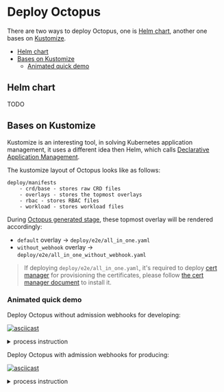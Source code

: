 # Deploy Octopus 

There are two ways to deploy Octopus, one is [Helm chart](https://helm.sh/), another one bases on [Kustomize](https://github.com/kubernetes-sigs/kustomize).

<!-- toc -->

- [Helm chart](#helm-chart)
- [Bases on Kustomize](#bases-on-kustomize)
    - [Animated quick demo](#animated-quick-demo)

<!-- /toc -->


## Helm chart

TODO

## Bases on Kustomize

Kustomize is an interesting tool, in solving Kubernetes application management, it uses a different idea then Helm, which calls [Declarative Application Management](https://github.com/kubernetes/community/blob/master/contributors/design-proposals/architecture/declarative-application-management.md). 

The kustomize layout of Octopus looks like as follows:

```
deploy/manifests
    - crd/base - stores raw CRD files 
    - overlays - stores the topmost overlays
    - rbac - stores RBAC files
    - workload - stores workload files
```

During [Octopus generated stage](./develop.md), these topmost overlay will be rendered accordingly:

- `default` overlay -> `deploy/e2e/all_in_one.yaml`
- `without_webhook` overlay -> `deploy/e2e/all_in_one_without_webhook.yaml`

> If deploying `deploy/e2e/all_in_one.yaml`, it's required to deploy [cert manager](https://github.com/jetstack/cert-manager) for provisioning the certificates, please follow [the cert manager document](https://docs.cert-manager.io/en/latest/getting-started/install/kubernetes.html) to install it.

### Animated quick demo

Deploy Octopus without admission webhooks for developing:

[![asciicast](https://asciinema.org/a/blEcEzM1BGzwDTF48sNLRDWk0.svg)](https://asciinema.org/a/blEcEzM1BGzwDTF48sNLRDWk0)

<details>
  <summary>process instruction</summary>
  <code>
  
    # deploy octopus without webhook
    kubectl apply -f deploy/e2e/all_in_one_without_webhook.yaml
    
    # confirm the octopus deployment
    kubectl get all -n octopus-system
    kubectl get crd | grep devicelinks
    
    # deploy a devicelink
    cat adaptors/dummy/deploy/e2e/dl.yaml
    kubectl apply -f adaptors/dummy/deploy/e2e/dl.yaml
    
    # confirm the state of devicelink
    kubectl get dl correct -n default
    
    # deploy dummy adaptor and dummydevice model
    kubectl apply -f adaptors/dummy/deploy/e2e/all_in_one.yaml
    
    # confirm the dummy adaptor deployment
    kubectl get daemonset octopus-adaptor-dummy-adaptor -n octopus-system
    kubectl get crd | grep dummydevices
    
    # confirm the state of devicelink
    kubectl get dl correct -n default
    
    # watch the device instance
    kubectl get dummydevice correct -n default -w
    
  </code>
</details>

Deploy Octopus with admission webhooks for producing:

[![asciicast](https://asciinema.org/a/Yfvuw88rUumSzzJcHn3PJp3p7.svg)](https://asciinema.org/a/Yfvuw88rUumSzzJcHn3PJp3p7)

<details>
  <summary>process instruction</summary>
  <code>
  
    # deploy cert-manager
    kubectl apply --validate=false -f https://github.com/jetstack/cert-manager/releases/download/v0.14.0/cert-manager.yaml
    
    # confirm the cert-manager deployment
    kubectl get all -n cert-manager
    
    # deploy octopus with webhook
    kubectl apply -f deploy/e2e/all_in_one.yaml
    
    # confirm the octopus deployment
    kubectl get all -n octopus-system
    
    # verify the crd of devicelinks
    kubectl get crd | grep devicelinks
    
    # verify the webhooks
    kubectl get mutatingwebhookconfigurations octopus-mutating-webhook-configuration -n octopus-system -o yaml
    kubectl get validatingwebhookconfigurations octopus-validating-webhook-configuration -n octopus-system -o yaml
    
  </code>
</details>
